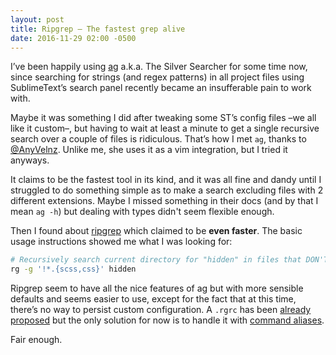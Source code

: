 ```yaml
---
layout: post
title: Ripgrep – The fastest grep alive
date: 2016-11-29 02:00 -0500
---
```


I’ve been happily using [ag](https://github.com/ggreer/the_silver_searcher) a.k.a. The Silver Searcher for some time now, since searching for strings (and regex patterns) in all project files using SublimeText’s search panel recently became an insufferable pain to work with.

Maybe it was something I did after tweaking some ST’s config files –we all like it custom–, but having to wait at least a minute to get a single recursive search over a couple of files is ridiculous. That’s how I met `ag`, thanks to [@AnyVelnz](https://twitter.com/AnyVelnz). Unlike me, she uses it as a vim integration, but I tried it anyways.

It claims to be the fastest tool in its kind, and it was all fine and dandy until I struggled to do something simple as to make a search excluding files with 2 different extensions. Maybe I missed something in their docs (and by that I mean `ag -h`) but dealing with types didn't seem flexible enough.

Then I found about [ripgrep](https://github.com/BurntSushi/ripgrep) which claimed to be **even faster**. The basic usage instructions showed me what I was looking for:

```bash
# Recursively search current directory for "hidden" in files that DON'T end with scss or css
rg -g '!*.{scss,css}' hidden
```

Ripgrep seem to have all the nice features of ag but with more sensible defaults and seems easier to use, except for the fact that at this time, there’s no way to persist custom configuration. A `.rgrc` has been [already proposed](https://github.com/BurntSushi/ripgrep/issues/196) but the only solution for now is to handle it with [command aliases](https://github.com/BurntSushi/ripgrep/issues/196#issuecomment-256675205).

Fair enough.
